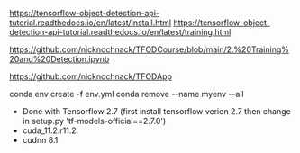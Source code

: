https://tensorflow-object-detection-api-tutorial.readthedocs.io/en/latest/install.html
https://tensorflow-object-detection-api-tutorial.readthedocs.io/en/latest/training.html


https://github.com/nicknochnack/TFODCourse/blob/main/2.%20Training%20and%20Detection.ipynb

https://github.com/nicknochnack/TFODApp

conda env create -f env.yml
conda remove --name myenv --all


- Done with Tensorflow 2.7 (first install tensorflow verion 2.7 then change in setup.py  'tf-models-official==2.7.0')
- cuda_11.2.r11.2
- cudnn 8.1